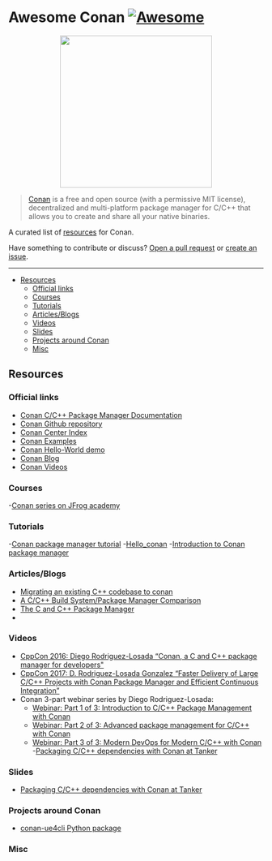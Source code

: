 
# Awesome Conan [![Awesome](https://awesome.re/badge.svg)](https://awesome.re)

<p align="center"> <img height="300" src="https://conan.io/img/logo-conan.svg">
</p>

> [Conan](https://conan.io/) is a free and open source (with a permissive MIT
license), decentralized and multi-platform package manager for C/C++ that allows
you to create and share all your native binaries.   

A curated list of [resources](#resources) for Conan.

Have something to contribute or discuss? [Open a pull
request](https://github.com/kkimmy/awesome-conan/pulls) or [create an
issue](https://github.com/kkimmy/awesome-conan/issues).

---
- [Resources](#resources)
  - [Official links](#official)
  - [Courses](#courses)
  - [Tutorials](#tutorials)
  - [Articles/Blogs](#articles)
  - [Videos](#videos)
  - [Slides](#slides)
  - [Projects around Conan](#projects)
  - [Misc](#misc-resources)

## Resources

### Official links

- [Conan C/C++ Package Manager Documentation](https://docs.conan.io/en/latest/)
- [Conan Github repository](https://github.com/conan-io/conan)
- [Conan Center Index](https://github.com/conan-io/conan-center-index)
- [Conan Examples](https://github.com/conan-io/examples)
- [Conan Hello-World demo](https://github.com/conan-io/hello)
- [Conan Blog](https://blog.conan.io)
- [Conan Videos](https://docs.conan.io/en/latest/videos.html)

### Courses

-[Conan series on JFrog academy](https://academy.jfrog.com/path/conan) 

### Tutorials

-[Conan package manager tutorial](https://levelup.gitconnected.com/conan-package-manager-tutorial-bfb308ddd7a) 
-[Hello_conan](https://github.com/kkimmy/hello_conan)
-[Introduction to Conan package manager](https://kubasejdak.com/introduction-to-conan-package-manager)

### Articles/Blogs

- [Migrating an existing C++ codebase to conan](https://schneide.blog/2019/04/25/migrating-an-existing-c-codebase-to-use-conan/)
- [A C/C++ Build System/Package Manager Comparison](https://blog.mbedded.ninja/programming/build-systems-and-package-managers/a-c-cpp-build-system-package-manager-comparison/)
- [The C and C++ Package Manager](https://verifa.io/insights/the-c-and-c-package-manager/)
- [](https://caiorss.github.io/C-Cpp-Notes/package-managers.htm)

### Videos

- [CppCon 2016: Diego Rodriguez-Losada “Conan, a C and C++ package manager for developers"](https://www.youtube.com/watch?v=xvqH_ck-5Q8&ab_channel=CppCon)
- [CppCon 2017: D. Rodriguez-Losada Gonzalez “Faster Delivery of Large C/C++ Projects with Conan Package Manager and Efficient Continuous Integration”](https://www.youtube.com/watch?v=xA9yRX4Mdz0&ab_channel=CppCon)
- Conan 3-part webinar series by Diego Rodriguez-Losada:
	- [Webinar: Part 1 of 3: Introduction to C/C++ Package Management with Conan](https://www.youtube.com/watch?v=xBLjXdyh3zs&ab_channel=JFrog)
	- [Webinar: Part 2 of 3: Advanced package management for C/C++ with Conan](https://www.youtube.com/watch?v=JsijdbjVlXw&t=0s&ab_channel=JFrog)
	- [Webinar: Part 3 of 3: Modern DevOps for Modern C/C++ with Conan](https://www.youtube.com/watch?v=ExpkMy6DJ6o&t=0s&ab_channel=JFrog)
-[Packaging C/C++ dependencies with Conan at Tanker](https://mirror.as35701.net/video.fosdem.org/2018/K.3.201/conan.mp4)

### Slides

- [Packaging C/C++ dependencies with Conan at Tanker](https://archive.fosdem.org/2018/schedule/event/conan/attachments/slides/2129/export/events/attachments/conan/slides/2129/fosdem2018_conan_16_9.pdf) 

### Projects around Conan

- [conan-ue4cli Python package](https://docs.adamrehn.com/conan-ue4cli/read-these-first/introduction-to-conan-ue4cli)

### Misc

